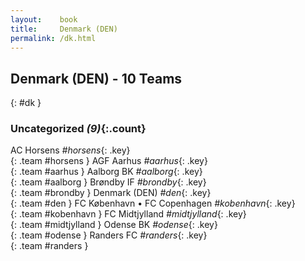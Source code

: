 ```yaml
---
layout:    book
title:     Denmark (DEN)
permalink: /dk.html
---
```


## Denmark (DEN) - 10 Teams
{: #dk }









### Uncategorized _(9)_{:.count}

AC Horsens   _#horsens_{: .key} <br>
{: .team #horsens }
AGF Aarhus   _#aarhus_{: .key} <br>
{: .team #aarhus }
Aalborg BK   _#aalborg_{: .key} <br>
{: .team #aalborg }
Brøndby IF   _#brondby_{: .key} <br>
{: .team #brondby }
Denmark  (DEN)  _#den_{: .key} <br>
{: .team #den }
FC København • FC Copenhagen   _#kobenhavn_{: .key} <br>
{: .team #kobenhavn }
FC Midtjylland   _#midtjylland_{: .key} <br>
{: .team #midtjylland }
Odense BK   _#odense_{: .key} <br>
{: .team #odense }
Randers FC   _#randers_{: .key} <br>
{: .team #randers }


 
